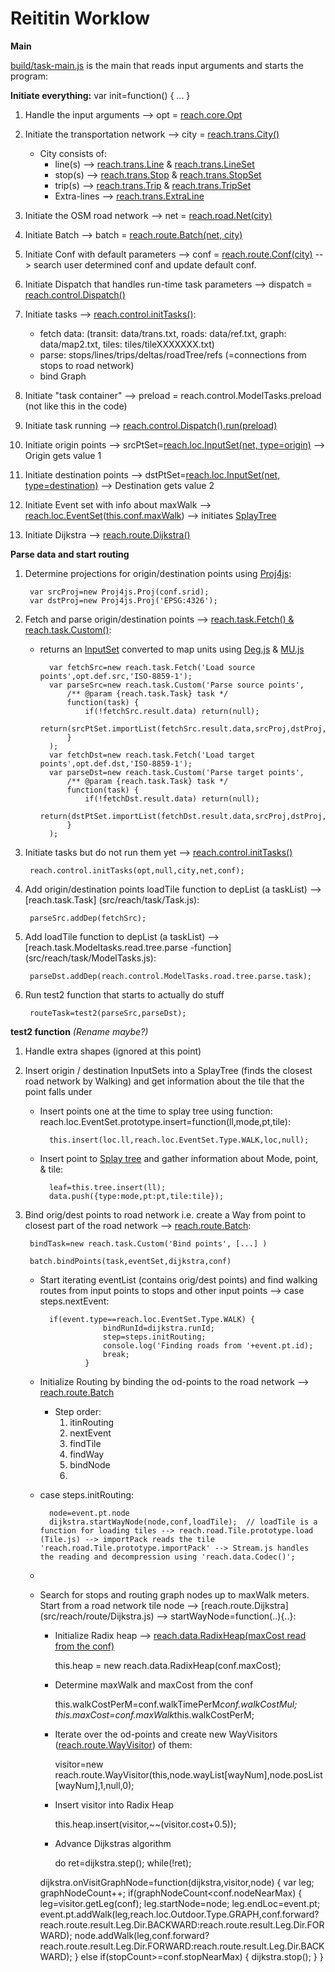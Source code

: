# Reititin Worklow

**Main**

[build/task-main.js](build/task-main.js) is the main that reads input arguments and starts the program:

**Initiate everything:**
    var init=function() { ... }

1. Handle the input arguments --> opt = [reach.core.Opt](src/reach/core/Opt.js) 
2. Initiate the transportation network --> city = [reach.trans.City()](src/reach/trans/City.js)
    - City consists of:
        - line(s) --> [reach.trans.Line](src/reach/trans/Line.js) & [reach.trans.LineSet](src/reach/trans/LineSet.js) 
        - stop(s) --> [reach.trans.Stop](src/reach/trans/Stop.js) & [reach.trans.StopSet](src/reach/trans/StopSet.js)
        - trip(s) --> [reach.trans.Trip](src/reach/trans/Trip.js) & [reach.trans.TripSet](src/reach/trans/TripSet.js)
        - Extra-lines --> [reach.trans.ExtraLine](src/reach/trans/ExtraLine.js) 
        
3. Initiate the OSM road network --> net = [reach.road.Net(city)](src/reach/road/Net.js)
4. Initiate Batch --> batch = [reach.route.Batch(net, city)](src/reach/route/Batch.js)
5. Initiate Conf with default parameters --> conf = [reach.route.Conf(city)](src/reach/route/Conf.js) --> search user determined conf and update default conf.
6. Initiate Dispatch that handles run-time task parameters --> dispatch = [reach.control.Dispatch()](src/reach/control/Dispatch.js)
7. Initiate tasks --> [reach.control.initTasks()](src/reach/control/ModelTasks.js):
   - fetch data: (transit: data/trans.txt, roads: data/ref.txt, graph: data/map2.txt, tiles: tiles/tileXXXXXXX.txt) 
   - parse: stops/lines/trips/deltas/roadTree/refs (=connections from stops to road network)
   - bind Graph
    
8. Initiate "task container" --> preload = reach.control.ModelTasks.preload (not like this in the code)
9. Initiate task running --> [reach.control.Dispatch().run(preload)](src/reach/control/Dispatch.js)
10. Initiate origin points --> srcPtSet=[reach.loc.InputSet(net, type=origin)](src/reach/loc/InputSet.js) --> Origin gets value 1
11. Initiate destination points --> dstPtSet=[reach.loc.InputSet(net, type=destination)](src/reach/loc/InputSet.js) --> Destination gets value 2
12. Initiate Event set with info about maxWalk --> [reach.loc.EventSet](src/reach/loc/EventSet.js)([this.conf.maxWalk]((src/reach/route/Conf.js))) --> initiates [SplayTree](https://en.wikipedia.org/wiki/Splay_tree) 
13. Initiate Dijkstra --> [reach.route.Dijkstra()](src/reach/route/Dijkstra.js)

**Parse data and start routing**

1. Determine projections for origin/destination points using [Proj4js](build/proj4js-compressed.js):
        
        var srcProj=new Proj4js.Proj(conf.srid);
	    var dstProj=new Proj4js.Proj('EPSG:4326');
	
2. Fetch and parse origin/destination points --> [reach.task.Fetch() & reach.task.Custom()](src/reach/task/Fetch.js):
    - returns an [InputSet](src/reach/loc/InputSet.js) converted to map units using [Deg.js](src/reach/Deg.js) & [MU.js](src/reach/MU.js)         

            var fetchSrc=new reach.task.Fetch('Load source points',opt.def.src,'ISO-8859-1');
            var parseSrc=new reach.task.Custom('Parse source points',
                /** @param {reach.task.Task} task */
                function(task) {
                    if(!fetchSrc.result.data) return(null);
                    return(srcPtSet.importList(fetchSrc.result.data,srcProj,dstProj,opt.def.src));
                }
            );
            var fetchDst=new reach.task.Fetch('Load target points',opt.def.dst,'ISO-8859-1');
            var parseDst=new reach.task.Custom('Parse target points',
                /** @param {reach.task.Task} task */
                function(task) {
                    if(!fetchDst.result.data) return(null);
                    return(dstPtSet.importList(fetchDst.result.data,srcProj,dstProj,opt.def.dst));
                }
            );
		
3. Initiate tasks but do not run them yet --> [reach.control.initTasks()](src/reach/control/ModelTasks.js)

        reach.control.initTasks(opt,null,city,net,conf);

4. Add origin/destination points loadTile function to depList (a taskList) --> [reach.task.Task] (src/reach/task/Task.js):
 
        parseSrc.addDep(fetchSrc);
		
5. Add loadTile function to depList (a taskList) --> [reach.task.Modeltasks.read.tree.parse -function] (src/reach/task/ModelTasks.js):		

		parseDst.addDep(reach.control.ModelTasks.road.tree.parse.task);
		
6. Run test2 function that starts to actually do stuff

        routeTask=test2(parseSrc,parseDst);
        
**test2 function**
*(Rename maybe?)*

1. Handle extra shapes (ignored at this point)

2. Insert origin / destination InputSets into a SplayTree (finds the closest road network by Walking) and get information about the tile that the point falls under

    - Insert points one at the time to splay tree using function: reach.loc.EventSet.prototype.insert=function(ll,mode,pt,tile):
    
            this.insert(loc.ll,reach.loc.EventSet.Type.WALK,loc,null);
         
    - Insert point to [Splay tree](src/reach/data/SplayTree.js) and gather information about Mode, point, & tile:
            
            leaf=this.tree.insert(ll);
            data.push({type:mode,pt:pt,tile:tile});
          
3. Bind orig/dest points to road network i.e. create a Way from point to closest part of the road network --> [reach.route.Batch](src/reach/route/Batch.js):
        
        bindTask=new reach.task.Custom('Bind points', [...] )
        
        batch.bindPoints(task,eventSet,dijkstra,conf)
        
    - Start iterating eventList (contains orig/dest points) and find walking routes from input points to stops and other input points --> case steps.nextEvent:
        
            if(event.type==reach.loc.EventSet.Type.WALK) {
                        bindRunId=dijkstra.runId;
                        step=steps.initRouting;
                        console.log('Finding roads from '+event.pt.id);
                        break;
                    }
        
        
    - Initialize Routing by binding the od-points to the road network --> [reach.route.Batch](src/reach/route/Batch.js) 
        - Step order:
            1. itinRouting
            2. nextEvent
            3. findTile
            4. findWay
            5. bindNode
            6. 
    
    - case steps.initRouting:
  
            node=event.pt.node
            dijkstra.startWayNode(node,conf,loadTile);  // loadTile is a function for loading tiles --> reach.road.Tile.prototype.load (Tile.js) --> importPack reads the tile 'reach.road.Tile.prototype.importPack' --> Stream.js handles the reading and decompression using 'reach.data.Codec()';
     
    - 
    
    
    - Search for stops and routing graph nodes up to maxWalk meters. Start from a road network tile node --> [reach.route.Dijkstra] (src/reach/route/Dijkstra.js) --> startWayNode=function(..){..}: 
    
       - Initialize Radix heap --> [reach.data.RadixHeap(maxCost read from the conf)](src/reach/data/RadixHeap.js)
       
            this.heap = new reach.data.RadixHeap(conf.maxCost);
            
       - Determine maxWalk and maxCost from the conf
       
            this.walkCostPerM=conf.walkTimePerM*conf.walkCostMul;
            this.maxCost=conf.maxWalk*this.walkCostPerM;
       
       - Iterate over the od-points and create new WayVisitors ([reach.route.WayVisitor](src/reach/route/WayVisitor.js)) of them:
       
            visitor=new reach.route.WayVisitor(this,node.wayList[wayNum],node.posList[wayNum],1,null,0);
       
       - Insert visitor into Radix Heap
       
            this.heap.insert(visitor,~~(visitor.cost+0.5));
            
       - Advance Dijkstras algorithm
       
            do ret=dijkstra.step(); while(!ret);
    
    
    
      dijkstra.onVisitGraphNode=function(dijkstra,visitor,node) {
                var leg;
                graphNodeCount++;
                if(graphNodeCount<conf.nodeNearMax) {
                    leg=visitor.getLeg(conf);
                    leg.startNode=node;
                    leg.endLoc=event.pt;
                    event.pt.addWalk(leg,reach.loc.Outdoor.Type.GRAPH,conf.forward?reach.route.result.Leg.Dir.BACKWARD:reach.route.result.Leg.Dir.FORWARD);
                    node.addWalk(leg,conf.forward?reach.route.result.Leg.Dir.FORWARD:reach.route.result.Leg.Dir.BACKWARD);
                } else if(stopCount>=conf.stopNearMax) {
                    dijkstra.stop();
                }
            }
